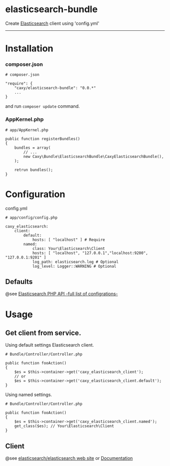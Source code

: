 elasticsearch-bundle
==========

Create [Elasticsearch](http://www.elasticsearch.org/) client using 'config.yml'

---

# Installation

### composer.json

    # composer.json
    
    "require": {
    	"caxy/elasticsearch-bundle": "0.0.*"
    	...
    }

and run `composer update` command.

### AppKernel.php

    # app/AppKernel.php
    
    public function registerBundles()
    {
        bundles = array(
            // ...
            new Caxy\Bundle\ElasticsearchBundle\CaxyElasticsearchBundle(),
        );
        
        retrun bundles();
    }


# Configuration

config.yml

    # app/config/config.php
    
    caxy_elasticsearch:
        client:
            default:
                hosts: [ "localhost" ] # Require
            named:
                class: Your\Elasticsearch\Client
                hosts: [ "localhost", "127.0.0.1","localhost:9200", "127.0.0.1:9201" ]
                log_path: elasticsearch.log # Optional
                log_level: Logger::WARNING # Optional

## Defaults

@see [Elasticsearch PHP API -full list of configrations-](http://www.elasticsearch.org/guide/en/elasticsearch/client/php-api/current/_configuration.html#_full_list_of_configurations)

# Usage

## Get client from service.

Using default settings Elasticsearch client.

    # Bundle/Controller/Controller.php

	public function fooAction()
    {
        $es = $this->container->get('caxy_elasticsearch_client');
        // or
        $es = $this->container->get('caxy_elasticsearch_client.default');
    }

Using named settings. 

    # Bundle/Controller/Controller.php

	public function fooAction()
    {
        $es = $this->container->get('caxy_elasticsearch_client.named');
        get_class($es); // Your\Elasticsearch\Client
    }

## Client

@see [elasticsearch/elasticsearch web site](https://github.com/elasticsearch/elasticsearch-php) or [Documentation](http://www.elasticsearch.org/guide/en/elasticsearch/client/php-api/current/index.html)
